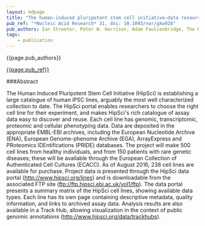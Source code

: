```yaml
---
layout: mdpage
title: "The human-induced pluripotent stem cell initiative—data resources for cellular genetics"
pub_ref: "*Nucleic Acid Research* 31, doi: 10.1093/nar/gkw928"
pub_authors: Ian Streeter, Peter W. Harrison, Adam Faulconbridge, The HipSci Consortium, Paul Flicek, Helen Parkinson and Laura Clarke
tags:
    - publication
---
```


{{page.pub_authors}}

[{{page.pub_ref}}](http://nar.oxfordjournals.org/content/early/2016/10/12/nar.gkw928.full)

###Abstract

The Human Induced Pluripotent Stem Cell Initiative (HipSci) is establishing a large catalogue of human iPSC lines, arguably the most well characterized collection to date. The HipSci portal enables researchers to choose the right cell line for their experiment, and makes HipSci's rich catalogue of assay data easy to discover and reuse. Each cell line has genomic, transcriptomic, proteomic and cellular phenotyping data. Data are deposited in the appropriate EMBL-EBI archives, including the European Nucleotide Archive (ENA), European Genome-phenome Archive (EGA), ArrayExpress and PRoteomics IDEntifications (PRIDE) databases. The project will make 500 cell lines from healthy individuals, and from 150 patients with rare genetic diseases; these will be available through the European Collection of Authenticated Cell Cultures (ECACC). As of August 2016, 238 cell lines are available for purchase. Project data is presented through the HipSci data portal (http://www.hipsci.org/lines) and is downloadable from the associated FTP site (ftp://ftp.hipsci.ebi.ac.uk/vol1/ftp). The data portal presents a summary matrix of the HipSci cell lines, showing available data types. Each line has its own page containing descriptive metadata, quality information, and links to archived assay data. Analysis results are also available in a Track Hub, allowing visualization in the context of public genomic annotations (http://www.hipsci.org/data/trackhubs).
